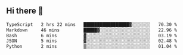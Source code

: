 ## Hi there 👋

 <!--START_SECTION:waka-->

```txt
TypeScript   2 hrs 22 mins   █████████████████▓░░░░░░░   70.30 %
Markdown     46 mins         █████▓░░░░░░░░░░░░░░░░░░░   22.96 %
Bash         6 mins          ▓░░░░░░░░░░░░░░░░░░░░░░░░   03.19 %
JSON         5 mins          ▓░░░░░░░░░░░░░░░░░░░░░░░░   02.48 %
Python       2 mins          ▒░░░░░░░░░░░░░░░░░░░░░░░░   01.04 %
```

<!--END_SECTION:waka-->

<!--
**ValentinRapp/ValentinRapp** is a ✨ _special_ ✨ repository because its `README.md` (this file) appears on your GitHub profile.

Here are some ideas to get you started:

- 🔭 I’m currently working on ...
- 🌱 I’m currently learning ...
- 👯 I’m looking to collaborate on ...
- 🤔 I’m looking for help with ...
- 💬 Ask me about ...
- 📫 How to reach me: ...
- 😄 Pronouns: ...
- ⚡ Fun fact: ...
-->

